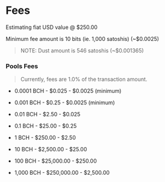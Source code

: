 # Fees

Estimating fiat USD value @ $250.00

Minimum fee amount is 10 bits (ie. 1,000 satoshis) (~$0.0025)

> NOTE: Dust amount is 546 satoshis (~$0.001365)

### Pools Fees

> Currently, fees are 1.0% of the transaction amount.

* 0.0001 BCH - $0.025 - $0.0025 (minimum)

* 0.001 BCH - $0.25 - $0.0025 (minimum)

* 0.01 BCH - $2.50 - $0.025

* 0.1 BCH - $25.00 - $0.25

* 1 BCH - $250.00 - $2.50

* 10 BCH - $2,500.00 - $25.00

* 100 BCH - $25,000.00 - $250.00

* 1,000 BCH - $250,000.00 - $2,500.00
